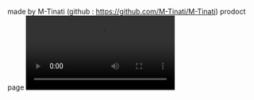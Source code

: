 made by M-Tinati (github : https://github.com/M-Tinati/M-Tinati) 
prodoct page
<video src="Recording 2024-02-19111754.mp4"></video>
